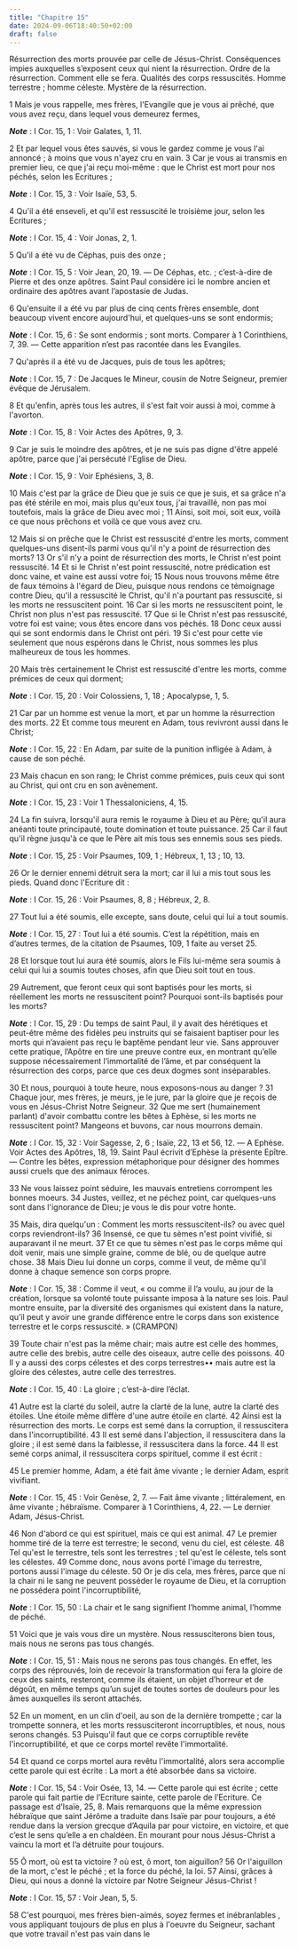 ```yaml
---
title: "Chapitre 15"
date: 2024-09-06T18:40:50+02:00
draft: false
---
```



Résurrection des morts prouvée par celle de Jésus-Christ.
Conséquences impies auxquelles s’exposent ceux qui nient la résurrection.
Ordre de la résurrection.
Comment elle se fera.
Qualités des corps ressuscités.
Homme terrestre ; homme céleste.
Mystère de la résurrection.


1 Mais je vous rappelle, mes frères, l'Evangile que je vous ai prêché, que vous avez reçu, dans lequel vous demeurez fermes,

***Note*** :  I Cor. 15, 1 : Voir Galates, 1, 11.

2 Et par lequel vous êtes sauvés, si vous le gardez comme je vous l'ai annoncé ; à moins que vous n'ayez cru en vain. 3 Car je vous ai transmis en premier lieu, ce que j'ai reçu moi-même : que le Christ est mort pour nos péchés, selon les Ecritures ;

***Note*** :  I Cor. 15, 3 : Voir Isaïe, 53, 5.

4 Qu'il a été enseveli, et qu'il est ressuscité le troisième jour, selon les Ecritures ;

***Note*** :  I Cor. 15, 4 : Voir Jonas, 2, 1.

5 Qu'il a été vu de Céphas, puis des onze ;

***Note*** :  I Cor. 15, 5 : Voir Jean, 20, 19. ― De Céphas, etc. ; c’est-à-dire de Pierre et des onze apôtres. Saint Paul considère ici le nombre ancien et ordinaire des apôtres avant l’apostasie de Judas.

6 Qu'ensuite il a été vu par plus de cinq cents frères ensemble, dont beaucoup vivent encore aujourd'hui, et quelques-uns se sont endormis;

***Note*** :  I Cor. 15, 6 : Se sont endormis ; sont morts. Comparer à 1 Corinthiens, 7, 39. ― Cette apparition n’est pas racontée dans les Evangiles.

7 Qu'après il a été vu de Jacques, puis de tous les apôtres;

***Note*** :  I Cor. 15, 7 : De Jacques le Mineur, cousin de Notre Seigneur, premier évêque de Jérusalem.

8 Et qu'enfin, après tous les autres, il s'est fait voir aussi à moi, comme à l'avorton.

***Note*** :  I Cor. 15, 8 : Voir Actes des Apôtres, 9, 3.

9 Car je suis le moindre des apôtres, et je ne suis pas digne d'être appelé apôtre, parce que j'ai persécuté l'Eglise de Dieu.

***Note*** :  I Cor. 15, 9 : Voir Ephésiens, 3, 8.

10 Mais c'est par la grâce de Dieu que je suis ce que je suis, et sa grâce n'a pas été stérile en moi, mais plus qu'eux tous, j'ai travaillé, non pas moi toutefois, mais la grâce de Dieu avec moi ; 11 Ainsi, soit moi, soit eux, voilà ce que nous prêchons et voilà ce que vous avez cru.


12 Mais si on prêche que le Christ est ressuscité d'entre les morts, comment quelques-uns disent-ils parmi vous qu'il n'y a point de résurrection des morts? 13 Or s'il n'y a point de résurrection des morts, le Christ n'est point ressuscité. 14 Et si le Christ n'est point ressuscité, notre prédication est donc vaine, et vaine est aussi votre foi; 15 Nous nous trouvons même être de faux témoins à l'égard de Dieu, puisque nous rendons ce témoignage contre Dieu, qu'il a ressuscité le Christ, qu'il n'a pourtant pas ressuscité, si les morts ne ressuscitent point. 16 Car si les morts ne ressuscitent point, le Christ non plus n'est pas ressuscité. 17 Que si le Christ n'est pas ressuscité, votre foi est vaine; vous êtes encore dans vos péchés. 18 Donc ceux aussi qui se sont endormis dans le Christ ont péri. 19 Si c'est pour cette vie seulement que nous espérons dans le Christ, nous sommes les plus malheureux de tous les hommes.


20 Mais très certainement le Christ est ressuscité d'entre les morts, comme prémices de ceux qui dorment;

***Note*** :  I Cor. 15, 20 : Voir Colossiens, 1, 18 ; Apocalypse, 1, 5.

21 Car par un homme est venue la mort, et par un homme la résurrection des morts. 22 Et comme tous meurent en Adam, tous revivront aussi dans le Christ;

***Note*** :  I Cor. 15, 22 : En Adam, par suite de la punition infligée à Adam, à cause de son péché.

23 Mais chacun en son rang; le Christ comme prémices, puis ceux qui sont au Christ, qui ont cru en son avènement.

***Note*** :  I Cor. 15, 23 : Voir 1 Thessaloniciens, 4, 15.

24 La fin suivra, lorsqu'il aura remis le royaume à Dieu et au Père; qu'il aura anéanti toute principauté, toute domination et toute puissance. 25 Car il faut qu'il règne jusqu'à ce que le Père ait mis tous ses ennemis sous ses pieds.

***Note*** :  I Cor. 15, 25 : Voir Psaumes, 109, 1 ; Hébreux, 1, 13 ; 10, 13.

26 Or le dernier ennemi détruit sera la mort; car il lui a mis tout sous les pieds. Quand donc l'Ecriture dit :

***Note*** :  I Cor. 15, 26 : Voir Psaumes, 8, 8 ; Hébreux, 2, 8.

27 Tout lui a été soumis, elle excepte, sans doute, celui qui lui a tout soumis.

***Note*** :  I Cor. 15, 27 : Tout lui a été soumis. C’est la répétition, mais en d’autres termes, de la citation de Psaumes, 109, 1 faite au verset 25.

28 Et lorsque tout lui aura été soumis, alors le Fils lui-même sera soumis à celui qui lui a soumis toutes choses, afin que Dieu soit tout en tous.


29 Autrement, que feront ceux qui sont baptisés pour les morts, si réellement les morts ne ressuscitent point? Pourquoi sont-ils baptisés pour les morts?

***Note*** :  I Cor. 15, 29 : Du temps de saint Paul, il y avait des hérétiques et peut-être même des fidèles peu instruits qui se faisaient baptiser pour les morts qui n’avaient pas reçu le baptême pendant leur vie. Sans approuver cette pratique, l’Apôtre en tire une preuve contre eux, en montrant qu’elle suppose nécessairement l’immortalité de l’âme, et par conséquent la résurrection des corps, parce que ces deux dogmes sont inséparables.

30 Et nous, pourquoi à toute heure, nous exposons-nous au danger ? 31 Chaque jour, mes frères, je meurs, je le jure, par la gloire que je reçois de vous en Jésus-Christ Notre Seigneur. 32 Que me sert (humainement parlant) d'avoir combattu contre les bêtes à Ephèse, si les morts ne ressuscitent point? Mangeons et buvons, car nous mourrons demain.

***Note*** :  I Cor. 15, 32 : Voir Sagesse, 2, 6 ; Isaïe, 22, 13 et 56, 12. ― A Ephèse. Voir Actes des Apôtres, 18, 19. Saint Paul écrivit d’Ephèse la présente Epître. ― Contre les bêtes, expression métaphorique pour désigner des hommes aussi cruels que des animaux féroces.

33 Ne vous laissez point séduire, les mauvais entretiens corrompent les bonnes moeurs. 34 Justes, veillez, et ne péchez point, car quelques-uns sont dans l'ignorance de Dieu; je vous le dis pour votre honte.


35 Mais, dira quelqu'un : Comment les morts ressuscitent-ils? ou avec quel corps reviendront-ils? 36 Insensé, ce que tu sèmes n'est point vivifié, si auparavant il ne meurt. 37 Et ce que tu sèmes n'est pas le corps même qui doit venir, mais une simple graine, comme de blé, ou de quelque autre chose. 38 Mais Dieu lui donne un corps, comme il veut, de même qu'il donne à chaque semence son corps propre.

***Note*** :  I Cor. 15, 38 : Comme il veut, « ou comme il l’a voulu, au jour de la création, lorsque sa volonté toute puissante imposa à la nature ses lois. Paul montre ensuite, par la diversité des organismes qui existent dans la nature, qu’il peut y avoir une grande différence entre le corps dans son existence terrestre et le corps ressuscité. » (CRAMPON)


39 Toute chair n'est pas la même chair; mais autre est celle des hommes, autre celle des brebis, autre celle des oiseaux, autre celle des poissons. 40 Il y a aussi des corps célestes et des corps terrestres•• mais autre est la gloire des célestes, autre celle des terrestres.

***Note*** :  I Cor. 15, 40 : La gloire ; c’est-à-dire l’éclat.

41 Autre est la clarté du soleil, autre la clarté de la lune, autre la clarté des étoiles. Une étoile même diffère d'une autre étoile en clarté. 42 Ainsi est la résurrection des morts. Le corps est semé dans la corruption, il ressuscitera dans l'incorruptibilité. 43 Il est semé dans l'abjection, il ressuscitera dans la gloire ; il est semé dans la faiblesse, il ressuscitera dans la force. 44 Il est semé corps animal, il ressuscitera corps spirituel, comme il est écrit :


45 Le premier homme, Adam, a été fait âme vivante ; le dernier Adam, esprit vivifiant.

***Note*** :  I Cor. 15, 45 : Voir Genèse, 2, 7. ― Fait âme vivante ; littéralement, en âme vivante ; hébraïsme. Comparer à 1 Corinthiens, 4, 22. ― Le dernier Adam, Jésus-Christ.

46 Non d'abord ce qui est spirituel, mais ce qui est animal. 47 Le premier homme tiré de la terre est terrestre; le second, venu du ciel, est céleste. 48 Tel qu'est le terrestre, tels sont les terrestres ; tel qu'est le céleste, tels sont les célestes. 49 Comme donc, nous avons porté l'image du terrestre, portons aussi l'image du céleste. 50 Or je dis cela, mes frères, parce que ni la chair ni le sang ne peuvent posséder le royaume de Dieu, et la corruption ne possédera point l'incorruptibilité,

***Note*** :  I Cor. 15, 50 : La chair et le sang signifient l’homme animal, l’homme de péché.


51 Voici que je vais vous dire un mystère. Nous ressusciterons bien tous, mais nous ne serons pas tous changés.

***Note*** :  I Cor. 15, 51 : Mais nous ne serons pas tous changés. En effet, les corps des réprouvés, loin de recevoir la transformation qui fera la gloire de ceux des saints, resteront, comme ils étaient, un objet d’horreur et de dégoût, en même temps qu’un sujet de toutes sortes de douleurs pour les âmes auxquelles ils seront attachés.

52 En un moment, en un clin d'oeil, au son de la dernière trompette ; car la trompette sonnera, et les morts ressusciteront incorruptibles, et nous, nous serons changés. 53 Puisqu'il faut que ce corps corruptible revête l'incorruptibilité, et que ce corps mortel revête l'immortalité.


54 Et quand ce corps mortel aura revêtu l'immortalité, alors sera accomplie cette parole qui est écrite : La mort a été absorbée dans sa victoire.

***Note*** :  I Cor. 15, 54 : Voir Osée, 13, 14. ― Cette parole qui est écrite ; cette parole qui fait partie de l’Ecriture sainte, cette parole de l’Ecriture. Ce passage est d’Isaïe, 25, 8. Mais remarquons que la même expression hébraïque que saint Jérôme a traduite dans Isaïe par pour toujours, a été rendue dans la version grecque d’Aquila par pour victoire, en victoire, et que c’est le sens qu’elle a en chaldéen. En mourant pour nous Jésus-Christ a vaincu la mort et l’a détruite pour toujours.

55 Ô mort, où est ta victoire ? où est, ô mort, ton aiguillon? 56 Or l'aiguillon de la mort, c'est le péché ; et la force du péché, la loi. 57 Ainsi, grâces à Dieu, qui nous a donné la victoire par Notre Seigneur Jésus-Christ !

***Note*** :  I Cor. 15, 57 : Voir Jean, 5, 5.


58 C'est pourquoi, mes frères bien-aimés, soyez fermes et inébranlables , vous appliquant toujours de plus en plus à l'oeuvre du Seigneur, sachant que votre travail n'est pas vain dans le

